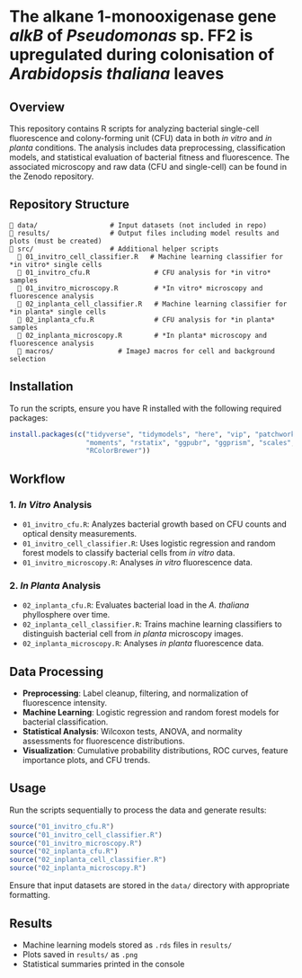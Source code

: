 # The alkane 1-monooxigenase gene *alkB* of *Pseudomonas* sp. FF2 is upregulated during colonisation of *Arabidopsis thaliana* leaves

## Overview

This repository contains R scripts for analyzing bacterial single-cell fluorescence and colony-forming unit (CFU) data in both *in vitro* and *in planta* conditions. The analysis includes data preprocessing, classification models, and statistical evaluation of bacterial fitness and fluorescence. The associated microscopy and raw data (CFU and single-cell) can be found in the Zenodo repository.

## Repository Structure

```
📂 data/                  # Input datasets (not included in repo)
📂 results/               # Output files including model results and plots (must be created)
📂 src/                   # Additional helper scripts
  📄 01_invitro_cell_classifier.R   # Machine learning classifier for *in vitro* single cells
  📄 01_invitro_cfu.R                # CFU analysis for *in vitro* samples
  📄 01_invitro_microscopy.R         # *In vitro* microscopy and fluorescence analysis
  📄 02_inplanta_cell_classifier.R   # Machine learning classifier for *in planta* single cells
  📄 02_inplanta_cfu.R               # CFU analysis for *in planta* samples
  📄 02_inplanta_microscopy.R        # *In planta* microscopy and fluorescence analysis
  📄 macros/                # ImageJ macros for cell and background selection
```

## Installation

To run the scripts, ensure you have R installed with the following required packages:

```r
install.packages(c("tidyverse", "tidymodels", "here", "vip", "patchwork", 
                   "moments", "rstatix", "ggpubr", "ggprism", "scales", 
                   "RColorBrewer"))
```

## Workflow

### 1. *In Vitro* Analysis

- `01_invitro_cfu.R`: Analyzes bacterial growth based on CFU counts and optical density measurements.
- `01_invitro_cell_classifier.R`: Uses logistic regression and random forest models to classify bacterial cells from *in vitro* data.
- `01_invitro_microscopy.R`: Analyses *in vitro* fluorescence data.

### 2. *In Planta* Analysis

- `02_inplanta_cfu.R`: Evaluates bacterial load in the *A. thaliana* phyllosphere over time.
- `02_inplanta_cell_classifier.R`: Trains machine learning classifiers to distinguish bacterial cell from *in planta* microscopy images.
- `02_inplanta_microscopy.R`: Analyses *in planta* fluorescence data.

## Data Processing

- **Preprocessing**: Label cleanup, filtering, and normalization of fluorescence intensity.
- **Machine Learning**: Logistic regression and random forest models for bacterial classification.
- **Statistical Analysis**: Wilcoxon tests, ANOVA, and normality assessments for fluorescence distributions.
- **Visualization**: Cumulative probability distributions, ROC curves, feature importance plots, and CFU trends.

## Usage

Run the scripts sequentially to process the data and generate results:

```r
source("01_invitro_cfu.R")
source("01_invitro_cell_classifier.R")
source("01_invitro_microscopy.R")
source("02_inplanta_cfu.R")
source("02_inplanta_cell_classifier.R")
source("02_inplanta_microscopy.R")
```

Ensure that input datasets are stored in the `data/` directory with appropriate formatting.

## Results

- Machine learning models stored as `.rds` files in `results/`
- Plots saved in `results/` as `.png`
- Statistical summaries printed in the console
